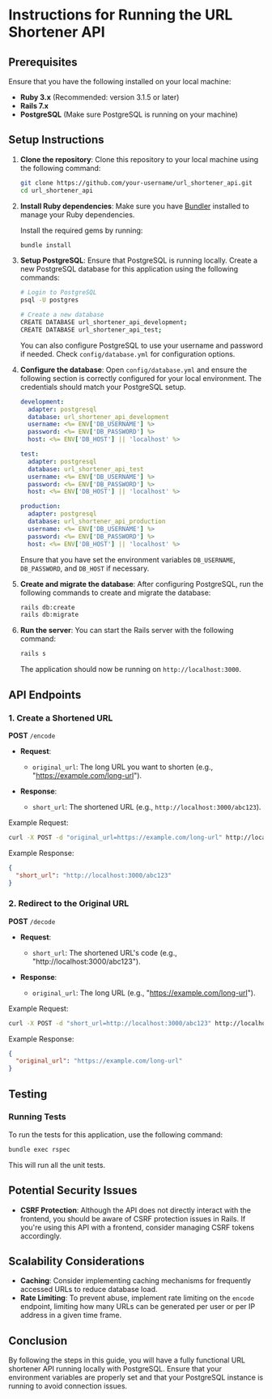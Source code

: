 
# Instructions for Running the URL Shortener API

## Prerequisites

Ensure that you have the following installed on your local machine:

- **Ruby 3.x** (Recommended: version 3.1.5 or later)
- **Rails 7.x**
- **PostgreSQL** (Make sure PostgreSQL is running on your machine)

## Setup Instructions

1. **Clone the repository**:
   Clone this repository to your local machine using the following command:

   ```bash
   git clone https://github.com/your-username/url_shortener_api.git
   cd url_shortener_api
   ```

2. **Install Ruby dependencies**:
   Make sure you have [Bundler](https://bundler.io/) installed to manage your Ruby dependencies.

   Install the required gems by running:

   ```bash
   bundle install
   ```

3. **Setup PostgreSQL**:
   Ensure that PostgreSQL is running locally. Create a new PostgreSQL database for this application using the following commands:

   ```bash
   # Login to PostgreSQL
   psql -U postgres

   # Create a new database
   CREATE DATABASE url_shortener_api_development;
   CREATE DATABASE url_shortener_api_test;
   ```

   You can also configure PostgreSQL to use your username and password if needed. Check `config/database.yml` for configuration options.

4. **Configure the database**:
   Open `config/database.yml` and ensure the following section is correctly configured for your local environment. The credentials should match your PostgreSQL setup.

   ```yaml
   development:
     adapter: postgresql
     database: url_shortener_api_development
     username: <%= ENV['DB_USERNAME'] %>
     password: <%= ENV['DB_PASSWORD'] %>
     host: <%= ENV['DB_HOST'] || 'localhost' %>

   test:
     adapter: postgresql
     database: url_shortener_api_test
     username: <%= ENV['DB_USERNAME'] %>
     password: <%= ENV['DB_PASSWORD'] %>
     host: <%= ENV['DB_HOST'] || 'localhost' %>

   production:
     adapter: postgresql
     database: url_shortener_api_production
     username: <%= ENV['DB_USERNAME'] %>
     password: <%= ENV['DB_PASSWORD'] %>
     host: <%= ENV['DB_HOST'] || 'localhost' %>
   ```

   Ensure that you have set the environment variables `DB_USERNAME`, `DB_PASSWORD`, and `DB_HOST` if necessary.

5. **Create and migrate the database**:
   After configuring PostgreSQL, run the following commands to create and migrate the database:

   ```bash
   rails db:create
   rails db:migrate
   ```

6. **Run the server**:
   You can start the Rails server with the following command:

   ```bash
   rails s
   ```

   The application should now be running on `http://localhost:3000`.

## API Endpoints

### 1. **Create a Shortened URL**

**POST** `/encode`

- **Request**:
  - `original_url`: The long URL you want to shorten (e.g., "https://example.com/long-url").

- **Response**:
  - `short_url`: The shortened URL (e.g., `http://localhost:3000/abc123`).

Example Request:

```bash
curl -X POST -d "original_url=https://example.com/long-url" http://localhost:3000/encode
```

Example Response:

```json
{
  "short_url": "http://localhost:3000/abc123"
}
```

### 2. **Redirect to the Original URL**

**POST** `/decode`

- **Request**:
  - `short_url`: The shortened URL's code (e.g., "http://localhost:3000/abc123").

- **Response**:
  - `original_url`: The long URL (e.g., "https://example.com/long-url").

Example Request:

```bash
curl -X POST -d "short_url=http://localhost:3000/abc123" http://localhost:3000/decode
```

Example Response:

```json
{
  "original_url": "https://example.com/long-url"
}
```

## Testing

### Running Tests

To run the tests for this application, use the following command:

```bash
bundle exec rspec
```

This will run all the unit tests.

## Potential Security Issues

- **CSRF Protection**: Although the API does not directly interact with the frontend, you should be aware of CSRF protection issues in Rails. If you're using this API with a frontend, consider managing CSRF tokens accordingly.

## Scalability Considerations

- **Caching**: Consider implementing caching mechanisms for frequently accessed URLs to reduce database load.
- **Rate Limiting**: To prevent abuse, implement rate limiting on the `encode` endpoint, limiting how many URLs can be generated per user or per IP address in a given time frame.

## Conclusion

By following the steps in this guide, you will have a fully functional URL shortener API running locally with PostgreSQL. Ensure that your environment variables are properly set and that your PostgreSQL instance is running to avoid connection issues.
